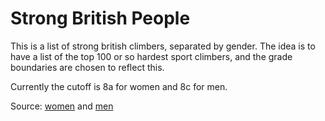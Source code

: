 # Strong British People

This is a list of strong british climbers, separated by gender. The idea is to have a list of the top 100 or so hardest sport climbers, and the grade boundaries are chosen to reflect this.

Currently the cutoff is 8a for women and 8c for men.

Source: [women](https://ukbouldering.com/board/index.php/topic,25986.0.html) and [men](https://ukbouldering.com/board/index.php/topic,26017.0.html)